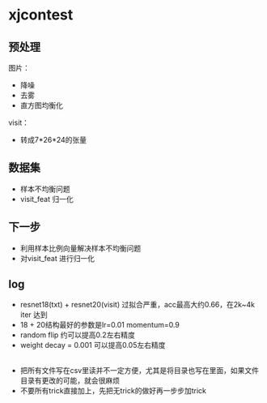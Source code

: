 # xjcontest

## 预处理
图片：
* 降噪
* 去雾
* 直方图均衡化

visit：
* 转成7\*26\*24的张量

## 数据集
* 样本不均衡问题
* visit_feat 归一化

## 下一步
* 利用样本比例向量解决样本不均衡问题
* 对visit_feat 进行归一化

## log
* resnet18(txt) + resnet20(visit) 过拟合严重，acc最高大约0.66，在2k~4k iter 达到
* 18 + 20结构最好的参数是lr=0.01 momentum=0.9
* random flip 约可以提高0.2左右精度
* weight decay = 0.001 可以提高0.05左右精度

## 
* 把所有文件写在csv里读并不一定方便，尤其是将目录也写在里面，如果文件目录有更改的可能，就会很麻烦
* 不要所有trick直接加上，先把无trick的做好再一步步加trick